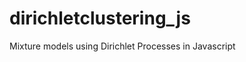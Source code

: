 dirichletclustering_js
======================

Mixture models using Dirichlet Processes in Javascript